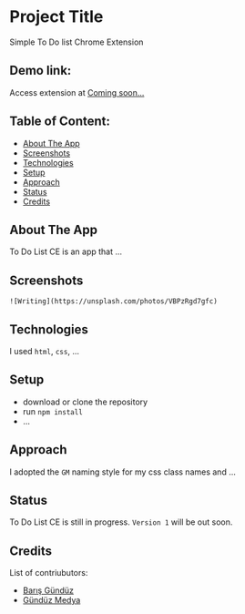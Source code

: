 # Project Title
Simple To Do list Chrome Extension

## Demo link:
Access extension at [Coming soon...](https://www.gunduzmedya.com)

## Table of Content:

- [About The App](#about-the-app)
- [Screenshots](#screenshots)
- [Technologies](#technologies)
- [Setup](#setup)
- [Approach](#approach)
- [Status](#status)
- [Credits](#credits)

## About The App
To Do List CE is an app that ...

## Screenshots

`![Writing](https://unsplash.com/photos/VBPzRgd7gfc)`

<!-- Picture by [Barış Gündüz](https://unsplash.com/@barisgunduz) -->

## Technologies
I used `html`, `css`, ...

## Setup
- download or clone the repository
- run `npm install`
- ...

## Approach
I adopted the `GM` naming style for my css class names and ...

## Status
To Do List CE is still in progress. `Version 1` will be out soon.

## Credits
List of contriubutors:
- [Barış Gündüz](barisgunduz.com)
- [Gündüz Medya](gunduzmedya.com)
